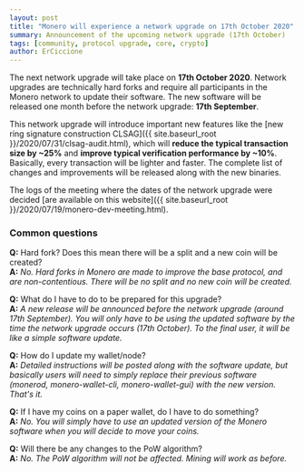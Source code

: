 ```yaml
---
layout: post
title: "Monero will experience a network upgrade on 17th October 2020"
summary: Announcement of the upcoming network upgrade (17th October)
tags: [community, protocol upgrade, core, crypto]
author: ErCiccione
---
```


The next network upgrade will take place on **17th October 2020**. Network upgrades are technically hard forks and require all participants in the Monero network to update their software. The new software will be released one month before the network upgrade: **17th September**.

This network upgrade will introduce important new features like the [new ring signature construction CLSAG]({{ site.baseurl_root }}/2020/07/31/clsag-audit.html), which will **reduce the typical transaction size by ~25%** and **improve typical verification performance by ~10%**. Basically, every transaction will be lighter and faster. The complete list of changes and improvements will be released along with the new binaries.

The logs of the meeting where the dates of the network upgrade were decided [are available on this website]({{ site.baseurl_root }}/2020/07/19/monero-dev-meeting.html).

### Common questions

**Q:** Hard fork? Does this mean there will be a split and a new coin will be created?  
**A:** *No. Hard forks in Monero are made to improve the base protocol, and are non-contentious. There will be no split and no new coin will be created.*

**Q:** What do I have to do to be prepared for this upgrade?  
**A:** *A new release will be announced before the network upgrade (around 17th September). You will only have to be using the updated software by the time the network upgrade occurs (17th October). To the final user, it will be like a simple software update.*

**Q:** How do I update my wallet/node?  
**A:** *Detailed instructions will be posted along with the software update, but basically users will need to simply replace their previous software (monerod, monero-wallet-cli, monero-wallet-gui) with the new version. That's it.*

**Q:** If I have my coins on a paper wallet, do I have to do something?  
**A:** *No. You will simply have to use an updated version of the Monero software when you will decide to move your coins.*

**Q:** Will there be any changes to the PoW algorithm?  
**A:** *No. The PoW algorithm will not be affected. Mining will work as before.*
